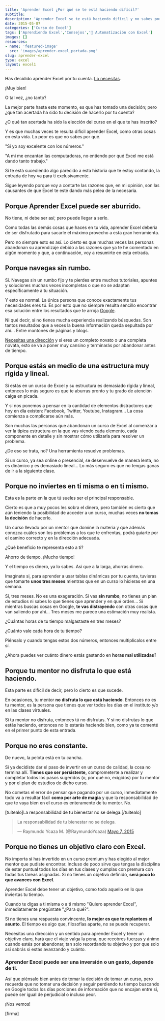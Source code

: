 ```yaml
---
title: 'Aprender Excel ¿Por qué se te está haciendo difícil?'
subtitle: 
description: 'Aprender Excel se te está haciendo difícil y no sabes por qué. Si quieres corregir esa situación, entonces tienes que leer esta entrada ¡pero ya!'
date: 2015-05-07
categories: ['Curso de Excel']
tags: ['Aprendiendo Excel','Consejos','🤖 Automatización con Excel']
images: []
resources: 
- name: 'featured-image'
  src: 'images/aprender-excel_portada.png'
slug: aprender-excel
type: excel
layout: excel1
---
```


Has decidido aprender Excel por tu cuenta. [Lo necesitas](http://raymundoycaza.com/7-razones-para-aprender-excel/).

¡Muy bien!

O tal vez, ¿no tanto?

La mejor parte hasta este momento, es que has tomado una decisión; pero ¿qué tan acertada ha sido tu decisión de hacerlo por tu cuenta?

¿O qué tan acertada ha sido la elección del curso en el que te has inscrito?

Y es que muchas veces te resulta difícil aprender Excel, como otras cosas en esta vida. Lo peor es que no sabes por qué.

"Si yo soy excelente con los números."

"A mi me encantan las computadoras, no entiendo por qué Excel me está dando tanto trabajo."

Si te está sucediendo algo parecido a esta historia que te estoy contando, la entrada de hoy va para ti exclusivamente.

Sigue leyendo porque voy a contarte las razones que, en mi opinión, son las causantes de que Excel te esté dando más pelea de la necesaria.

## Porque Aprender Excel puede ser aburrido.

No tiene, ni debe ser así; pero puede llegar a serlo.

Como todas las demás cosas que haces en tu vida, aprender Excel debería de ser disfrutado para sacarle el máximo provecho a esta gran herramienta.

Pero no siempre esto es así. Lo cierto es que muchas veces las personas abandonan su aprendizaje debido a las razones que ya te he comentado en algún momento y que, a continuación, voy a resumirte en esta entrada.

## Porque navegas sin rumbo.

Sí. Navegas sin un rumbo fijo y te pierdes entre muchos tutoriales, apuntes y soluciones muchas veces incompletas o que no se adaptan específicamente a tu situación.

Y esto es normal. La única persona que conoce exactamente tus necesidades eres tú. Es por esto que no siempre resulta sencillo encontrar esa solución entre los resultados que te arroja [Google](https://www.google.com).

Ni qué decir, si no tienes mucha experiencia realizando búsquedas. Son tantos resultados que a veces la buena información queda sepultada por ahí... Entre montones de páginas y blogs.

[Necesitas una dirección](http://raymundoycaza.com/como-puedo-aprender-excel/) y si eres un completo novato o una completa novata, esto se va a poner muy cansino y terminarás por abandonar antes de tiempo.

## Porque estás en medio de una estructura muy rígida y lineal.

Si estás en un curso de Excel y su estructura es demasiado rígida y lineal, entonces lo más seguro es que te aburras pronto y tu grado de atención caiga en picada.

Y si nos ponemos a pensar en la cantidad de elementos distractores que hoy en día existen: Facebook, Twitter, Youtube, Instagram... La cosa comienza a complicarse aún más.

Son muchas las personas que abandonan un curso de Excel al comenzar a ver la típica estructura en la que vas viendo cada elemento, cada componente en detalle y sin mostrar cómo utilizarla para resolver un problema.

¿De eso se trata, no? Una herramienta resuelve problemas.

Si un curso, ya sea online o presencial, se desenvuelve de manera lenta, no es dinámico y es demasiado lineal... Lo más seguro es que no tengas ganas de ir a la siguiente clase.

## Porque no inviertes en ti misma o en ti mismo.

Esta es la parte en la que tú sueles ser el principal responsable.

Cierto es que a muy pocos les sobra el dinero, pero también es cierto que aún teniendo la posibilidad de acceder a un curso, muchas veces **no tomas la decisión** de hacerlo.

Un curso llevado por un mentor que domine la materia y que además conozca cuáles son los problemas a los que te enfrentas, podrá guiarte por el camino correcto y en la dirección adecuada.

¿Qué beneficio te representa esto a ti?

Ahorro de tiempo. ¡Mucho tiempo!

Y el tiempo es dinero, ya lo sabes. Así que a la larga, ahorras dinero.

Imagínate si, para aprender a usar tablas dinámicas por tu cuenta, tuvieras que tomarte **unos tres meses** mientras que en un curso lo hicieras en una semana.

Sí, tres meses. No es una exageración. Si vas **sin rumbo**, no tienes un plan de estudios ni sabes lo que tienes que aprender y en qué orden... Si mientras buscas cosas en Google, **te vas distrayendo** con otras cosas que van saliendo por ahí... Tres meses me parece una estimación muy realista.

¿Cuántas horas de tu tiempo malgastaste en tres meses?

¿Cuánto vale cada hora de tu tiempo?

Piénsalo y cuando tengas estos dos números, entonces multiplícalos entre sí.

¿Ahora puedes ver cuánto dinero estás gastando en **horas mal utilizadas**?

## Porque tu mentor no disfruta lo que está haciendo.

Esta parte es difícil de decir, pero lo cierto es que sucede.

En ocasiones, tu mentor **no disfruta lo que está haciendo**. Entonces no es tu mentor, es la persona que tienes que ver todos los días en el instituto y/o en las clases virtuales.

Si tu mentor no disfruta, entonces tú no disfrutas. Y si no disfrutas lo que estás haciendo, entonces no lo estarás haciendo bien, como ya te comenté en el primer punto de esta entrada.

## Porque no eres constante.

De nuevo, la pelota está en tu cancha.

Si ya decidiste dar el paso de invertir en un curso de calidad, la cosa no termina allí. **Tienes que ser persistente,** comprometerte a realizar y completar todos los pasos sugeridos (o, por qué no, exigidos) por tu mentor y por el plan de estudios de dicho curso.

No cometas el error de pensar que pagando por un curso, inmediatamente todo va a resultar fácil **como por arte de magia** y que la responsabilidad de que te vaya bien en el curso es enteramente de tu mentor. No.

\[tuitealo\]La responsabilidad de tu bienestar no se delega.\[/tuitealo\]

<blockquote class="twitter-tweet" lang="es"><p dir="ltr" lang="es">La responsabilidad de tu bienestar no se delega.</p>— Raymundo Ycaza M. (@RaymundoYcaza) <a href="https://twitter.com/RaymundoYcaza/status/596360303337709568">Mayo 7, 2015</a></blockquote>
<script src="//platform.twitter.com/widgets.js" async charset="utf-8"></script>

## Porque no tienes un objetivo claro con Excel.

No importa si has invertido en un curso premium y has elegido al mejor mentor que pudiste encontrar. Incluso de poco sirve que tengas la disciplina de estar puntual todos los días en tus clases y cumplas con premura con todas tus tareas asignadas. Si no tienes un objetivo definido, **será poco lo que avances con Excel**.

Aprender Excel debe tener un objetivo, como todo aquello en lo que inviertas tu tiempo.

Cuando te digas a ti misma o a ti mismo "Quiero aprender Excel", inmediatamente pregúntate "¿Para qué?".

Si no tienes una respuesta convincente, **lo mejor es que te replantees el asunto**. El tiempo es algo que, filosofías aparte, no se puede recuperar.

Necesitas una dirección y un sentido para aprender Excel y tener un objetivo claro, hará que el viaje valga la pena, que recobres fuerzas y ánimo cuando estés por abandonar, tan solo recordando tu objetivo y por que solo así sabrás si estás avanzando y cuánto.

### Aprender Excel puede ser una inversión o un gasto, depende de ti.

Así que piénsalo bien antes de tomar la decisión de tomar un curso, pero recuerda que no tomar una decisión y seguir perdiendo tu tiempo buscando en Google todos los días porciones de información que no encajan entre sí, puede ser igual de perjudicial o incluso peor.

¡Nos vemos!

\[firma\]
